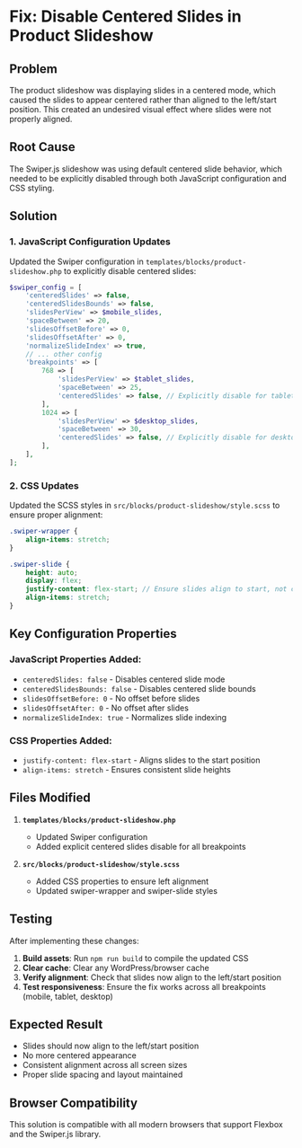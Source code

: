 # Fix: Disable Centered Slides in Product Slideshow

## Problem

The product slideshow was displaying slides in a centered mode, which caused the slides to appear centered rather than aligned to the left/start position. This created an undesired visual effect where slides were not properly aligned.

## Root Cause

The Swiper.js slideshow was using default centered slide behavior, which needed to be explicitly disabled through both JavaScript configuration and CSS styling.

## Solution

### 1. JavaScript Configuration Updates

Updated the Swiper configuration in `templates/blocks/product-slideshow.php` to explicitly disable centered slides:

```php
$swiper_config = [ 
    'centeredSlides' => false,
    'centeredSlidesBounds' => false,
    'slidesPerView' => $mobile_slides,
    'spaceBetween' => 20,
    'slidesOffsetBefore' => 0,
    'slidesOffsetAfter' => 0,
    'normalizeSlideIndex' => true,
    // ... other config
    'breakpoints' => [ 
        768 => [ 
            'slidesPerView' => $tablet_slides,
            'spaceBetween' => 25,
            'centeredSlides' => false, // Explicitly disable for tablet
        ],
        1024 => [ 
            'slidesPerView' => $desktop_slides,
            'spaceBetween' => 30,
            'centeredSlides' => false, // Explicitly disable for desktop
        ],
    ],
];
```

### 2. CSS Updates

Updated the SCSS styles in `src/blocks/product-slideshow/style.scss` to ensure proper alignment:

```scss
.swiper-wrapper {
    align-items: stretch;
}

.swiper-slide {
    height: auto;
    display: flex;
    justify-content: flex-start; // Ensure slides align to start, not center
    align-items: stretch;
}
```

## Key Configuration Properties

### JavaScript Properties Added:

- `centeredSlides: false` - Disables centered slide mode
- `centeredSlidesBounds: false` - Disables centered slide bounds
- `slidesOffsetBefore: 0` - No offset before slides
- `slidesOffsetAfter: 0` - No offset after slides
- `normalizeSlideIndex: true` - Normalizes slide indexing

### CSS Properties Added:

- `justify-content: flex-start` - Aligns slides to the start position
- `align-items: stretch` - Ensures consistent slide heights

## Files Modified

1. **`templates/blocks/product-slideshow.php`**
   - Updated Swiper configuration
   - Added explicit centered slides disable for all breakpoints

2. **`src/blocks/product-slideshow/style.scss`**
   - Added CSS properties to ensure left alignment
   - Updated swiper-wrapper and swiper-slide styles

## Testing

After implementing these changes:

1. **Build assets**: Run `npm run build` to compile the updated CSS
2. **Clear cache**: Clear any WordPress/browser cache
3. **Verify alignment**: Check that slides now align to the left/start position
4. **Test responsiveness**: Ensure the fix works across all breakpoints (mobile, tablet, desktop)

## Expected Result

- Slides should now align to the left/start position
- No more centered appearance
- Consistent alignment across all screen sizes
- Proper slide spacing and layout maintained

## Browser Compatibility

This solution is compatible with all modern browsers that support Flexbox and the Swiper.js library.
